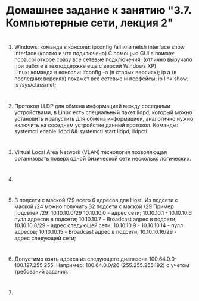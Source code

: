 # Домашнее задание к занятию "3.7. Компьютерные сети, лекция 2"
#
1.  Windows: команда в консоли: ipconfig /all или netsh interface show interface (кратко и что подключено) 
    C помощью GUI в поиске: ncpa.cpl открое сразу все сетевые подключения. (отлично выручало при работе в техподдержке еще с версий Windows XP)  
    Linux:  команда в консоли: ifconfig -a (в старых версиях); ip a (в последних версиях) покажет все сетевые интерфейсы; ip link show;
    ls /sys/class/net;
#
2.  Протокол LLDP для обмена информацией между соседними устройствами, в Linux есть специальный пакет lldpd, который можно установить и запустить для обмена информацией,             аналогично нужно включить на соседнем устройстве данный протокол.
    Команды: systemctl enable lldpd && systemctl start lldpd; lldpctl.
#
3.  Virtual Local Area Network (VLAN) технология позволяющая организовать поверх одной физической сети несколько логических.
    
#
4. 
#
5.  В подсети с маской /29 всего 6 адресов для Host. Из подсети с маской /24 можно получить 32 подсети с маской /29
    Пример подсетей /29: 10.10.10.0/29 10.10.10.0 - адрес сети; 10.10.10.1 - 10.10.10.6 пулл адресов в подсети; 
    10.10.10.7 - Broadcast адрес в подсети; 10.10.10.8/29 - адрес следующей сети; 10.10.10.9 - 10.10.10.14 - пулл адресов;
    10.10.10.15 - Broadcast адрес в подсети; 10.10.10.16/29 - адрес следующей сети; 
#
6.  Допустимо взять адреса из следующего диапазона 100.64.0.0-100.127.255.255. Например: 100.64.0.0/26 (255.255.255.192) с учетом требований задания.
#
7.  

